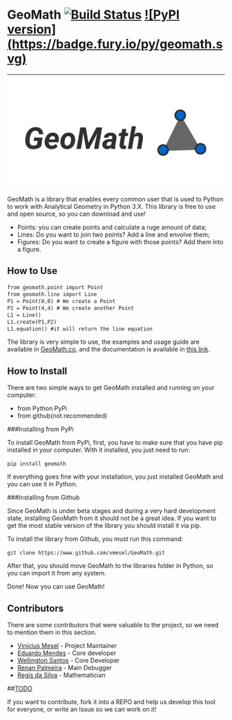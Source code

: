 # GeoMath [![Build Status](https://travis-ci.org/vmesel/GeoMath.svg?branch=master)](https://travis-ci.org/vmesel/GeoMath) [![PyPI version] (https://badge.fury.io/py/geomath.svg)](https://badge.fury.io/py/geomath)

----------------------

![image](imgs/geomath.png)


GeoMath is a library that enables every common user that is used to Python to work with Analytical Geometry in Python 3.X. This library is free to use and open source, so you can download and use!

- Points: you can create points and calculate a ruge amount of data;
- Lines: Do you want to join two points? Add a line and envolve them;
- Figures: Do you want to create a figure with those points? Add them into a figure.

## How to Use

```
from geomath.point import Point
from geomath.line import Line
P1 = Point(0,0) # We create a Point
P2 = Point(4,4) # We create another Point
L1 = Line()
L1.create(P1,P2)
L1.equation() #it will return the line equation
```

The library is very simple to use, the examples and usage guide are available in [GeoMath.co](http://geomath.co), and the documentation is available in [this link](https://geomath.readthedocs.io/).

## How to Install

There are two simple ways to get GeoMath installed and running on your computer:

- from Python PyPi
- from github(not recommended)

###Installing from PyPi

To install GeoMath from PyPi, first, you have to make sure that you have pip installed in your computer. With it installed, you just need to run:

``` pip install geomath ```

If everything goes fine with your installation, you just installed GeoMath and you can use it in Python.

###Installing from Github

Since GeoMath is under beta stages and during a very hard development state, installing GeoMath from it should not be a great idea. If you want to get the most stable version of the library you should install it via pip.

To install the library from Github, you must run this command:

``` git clone https://www.github.com/vmesel/GeoMath.git ```

After that, you should move GeoMath to the libraries folder in Python, so you can import it from any system.

Done! Now you can use GeoMath!

## Contributors

There are some contributors that were valuable to the project, so we need to mention them in this section.

- [Vinicius Mesel](http://www.github.com/vmesel/) - Project Maintainer
- [Eduardo Mendes](https://github.com/z4r4tu5tr4) - Core developer
- [Wellington Santos](https://github.com/Wellington475) - Core Developer
- [Renan Palmeira](https://github.com/RenanPalmeira) - Main Debugger
- [Regis da Silva](https://github.com/rg3915) - Mathematician

##[TODO](/todo.md)

If you want to contribute, fork it into a REPO and help us develop this tool for everyone, or write an Issue so we can work on it!
